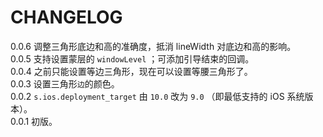 # CHANGELOG

0.0.6  调整三角形底边和高的准确度，抵消 lineWidth 对底边和高的影响。  
0.0.5  支持设置蒙层的 `windowLevel` ；可添加引导结束的回调。  
0.0.4  之前只能设置等边三角形，现在可以设置等腰三角形了。  
0.0.3  设置三角形`边`的颜色。  
0.0.2  `s.ios.deployment_target` 由 `10.0` 改为 `9.0` （即最低支持的 iOS 系统版本）。  
0.0.1  初版。  
